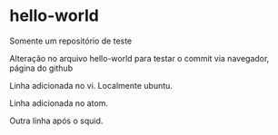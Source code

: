 # hello-world
Somente um repositório de teste

Alteração no arquivo hello-world para testar o commit via navegador, página do github

Linha adicionada no vi. Localmente ubuntu.

Linha adicionada no atom.

Outra linha após o squid.
